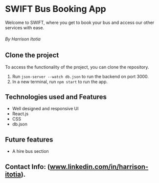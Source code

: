 # SWIFT Bus Booking App

Welcome to SWIFT, where you get to book your bus and access our other services with ease.

###### By Harrison Itotia

## Clone the project

To access the functionality of the project, you can clone the repository.
  1. Run `json-server --watch db.json` to run the backend on port 3000.
  2. In a new terminal, run `npm start` to run the app.

  ## Technologies used and Features
- Well designed and responsive UI
- React.js
- CSS
- db.json

## Future features
- A hire bus section

## Contact Info: (www.linkedin.com/in/harrison-itotia).

